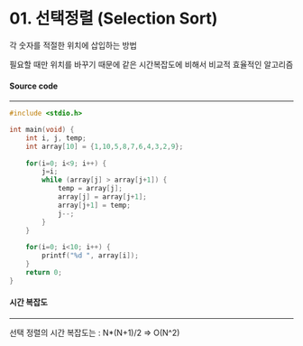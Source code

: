 # 01. 선택정렬 (Selection Sort)

각 숫자를 적절한 위치에 삽입하는 방법

필요할 때만 위치를 바꾸기 때문에 같은 시간복잡도에 비해서 비교적 효율적인 알고리즘



#### Source code

------

```c
#include <stdio.h>

int main(void) {
	int i, j, temp;
	int array[10] = {1,10,5,8,7,6,4,3,2,9};
	
	for(i=0; i<9; i++) {
		j=i;
		while (array[j] > array[j+1]) {
			temp = array[j];
			array[j] = array[j+1];
			array[j+1] = temp;
			j--;
		}
	}
	
	for(i=0; i<10; i++) {
		printf("%d ", array[i]);
	}
	return 0; 
}
```





#### 시간 복잡도

------

선택 정렬의 시간 복잡도는 : N*(N+1)/2 => O(N^2)

